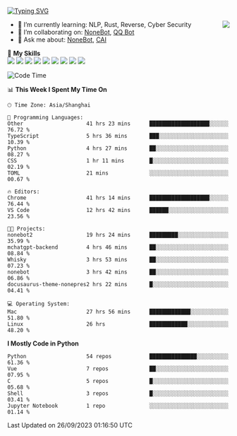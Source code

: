 [![Typing SVG](https://readme-typing-svg.herokuapp.com?size=25&duration=2500&color=8C43EA&vCenter=true&width=200&height=40&lines=Hi+there+%F0%9F%91%8B%F0%9F%8F%BB;I'm+yanyongyu)](https://git.io/typing-svg)

<a href="#">
  <img align="right" src="https://github-readme-stats.vercel.app/api?username=yanyongyu&count_private=true&show_icons=true&bg_color=15,f2f7fd,E0EAFC" />
</a>

- 🌱 I’m currently learning: NLP, Rust, Reverse, Cyber Security
- 👯 I’m collaborating on: [NoneBot](https://github.com/nonebot), [QQ Bot](https://github.com/Mrs4s/go-cqhttp)
- 💬 Ask me about: [NoneBot](https://github.com/nonebot), [CAI](https://github.com/cscs181/CAI)

🌟 **My Skills**  
![](https://img.shields.io/badge/-Python-3e74a2?style=flat-square&logo=Python&logoColor=fff)
![](https://img.shields.io/badge/-Node.js-339933?style=flat-square&logo=Node.js&logoColor=fff)
![](https://img.shields.io/badge/-Vue-4fc08d?style=flat-square&logo=Vue.js&logoColor=fff)
![](https://img.shields.io/badge/-React-2d98ce?style=flat-square&logo=React&logoColor=fff)
![](https://img.shields.io/badge/-Docker-2496ED?style=flat-square&logo=Docker&logoColor=fff)
![](https://img.shields.io/badge/-Linux-000000?style=flat-square&logo=Linux&logoColor=fff)
![](https://img.shields.io/badge/-MySQL-4479A1?style=flat-square&logo=MySQL&logoColor=fff)
![](https://img.shields.io/badge/-Redis-DC382D?style=flat-square&logo=Redis&logoColor=fff)
![](https://img.shields.io/badge/-MongoDB-47A248?style=flat-square&logo=MongoDB&logoColor=fff)

<!--START_SECTION:waka-->
![Code Time](http://img.shields.io/badge/Code%20Time-4%2C975%20hrs%2049%20mins-blue)

📊 **This Week I Spent My Time On** 

```text
🕑︎ Time Zone: Asia/Shanghai

💬 Programming Languages: 
Other                    41 hrs 23 mins      ███████████████████░░░░░░   76.72 % 
TypeScript               5 hrs 36 mins       ███░░░░░░░░░░░░░░░░░░░░░░   10.39 % 
Python                   4 hrs 27 mins       ██░░░░░░░░░░░░░░░░░░░░░░░   08.27 % 
CSS                      1 hr 11 mins        █░░░░░░░░░░░░░░░░░░░░░░░░   02.19 % 
TOML                     21 mins             ░░░░░░░░░░░░░░░░░░░░░░░░░   00.67 % 

🔥 Editors: 
Chrome                   41 hrs 14 mins      ███████████████████░░░░░░   76.44 % 
VS Code                  12 hrs 42 mins      ██████░░░░░░░░░░░░░░░░░░░   23.56 % 

🐱‍💻 Projects: 
nonebot2                 19 hrs 24 mins      █████████░░░░░░░░░░░░░░░░   35.99 % 
mchatgpt-backend         4 hrs 46 mins       ██░░░░░░░░░░░░░░░░░░░░░░░   08.84 % 
Whisky                   3 hrs 53 mins       ██░░░░░░░░░░░░░░░░░░░░░░░   07.23 % 
nonebot                  3 hrs 42 mins       ██░░░░░░░░░░░░░░░░░░░░░░░   06.86 % 
docusaurus-theme-nonepres2 hrs 22 mins       █░░░░░░░░░░░░░░░░░░░░░░░░   04.41 % 

💻 Operating System: 
Mac                      27 hrs 56 mins      █████████████░░░░░░░░░░░░   51.80 % 
Linux                    26 hrs              ████████████░░░░░░░░░░░░░   48.20 % 
```

**I Mostly Code in Python** 

```text
Python                   54 repos            ███████████████░░░░░░░░░░   61.36 % 
Vue                      7 repos             ██░░░░░░░░░░░░░░░░░░░░░░░   07.95 % 
C                        5 repos             █░░░░░░░░░░░░░░░░░░░░░░░░   05.68 % 
Shell                    3 repos             █░░░░░░░░░░░░░░░░░░░░░░░░   03.41 % 
Jupyter Notebook         1 repo              ░░░░░░░░░░░░░░░░░░░░░░░░░   01.14 % 
```




 Last Updated on 26/09/2023 01:16:50 UTC
<!--END_SECTION:waka-->
